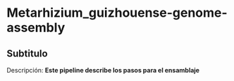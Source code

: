 # Metarhizium_guizhouense-genome-assembly

## Subtitulo

Descripción: 
**Este pipeline describe los pasos para el ensamblaje**
